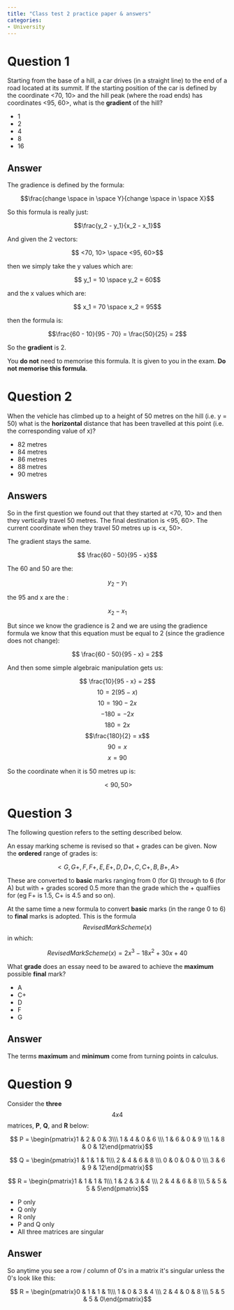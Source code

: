 ```yaml
---
title: "Class test 2 practice paper & answers"
categories:
- University
---
```


# Question 1

Starting from the base of a hill, a car drives (in a straight line) to the end of a road located at its summit. If the starting position of the car is defined by the coordinate <70, 10> and the hill peak (where the road ends) has coordinates <95, 60>, what is the **gradient** of the hill?

- 1
- 2
- 4
- 8
- 16

## Answer

The gradience is defined by the formula:

$$\frac{change \space in \space Y}{change \space in \space X}$$

So this formula is really just:

$$\frac{y_2 - y_1}{x_2 - x_1}$$

And given the 2 vectors:

$$ <70, 10> \space <95, 60>$$

then we simply take the y values which are:

$$ y_1 = 10 \space y_2 = 60$$

and the x values which are:

$$ x_1 = 70 \space x_2 = 95$$

then the formula is:

$$\frac{60 - 10}{95 - 70} = \frac{50}{25} = 2$$

So the **gradient** is 2.

You **do not** need to memorise this formula. It is given to you in the exam. **Do not memorise this formula**.

# Question 2

When the vehicle has climbed up to a height of 50 metres on the hill (i.e. y = 50) what is the **horizontal** distance that has been travelled at this point (i.e. the corresponding value of x)?

- 82 metres
- 84 metres
- 86 metres
- 88 metres
- 90 metres

## Answers

So in the first question we found out that they started at <70, 10> and then they vertically travel 50 metres. The final destination is <95, 60>. The current coordinate when they travel 50 metres up is <x, 50>. 

The gradient stays the same.

$$ \frac{60 - 50}{95 - x}$$

The 60 and 50 are the:

$$y_2 - y_1$$

the 95 and x are the :

$$x_2 - x_1$$

But since we know the gradience is 2 and we are using the gradience formula we know that this equation must be equal to 2 (since the gradience does not change):

$$ \frac{60 - 50}{95 - x} = 2$$

And then some simple algebraic manipulation gets us:

$$ \frac{10}{95 - x} = 2$$
$$ 10 = 2(95 - x)$$
$$ 10 = 190 -2x$$
$$ -180 = -2x$$
$$ 180 = 2x$$
$$\frac{180}{2} = x$$
$$90 = x$$
$$ x = 90$$

So the coordinate when it is 50 metres up is:

$$ <90, 50>$$

# Question 3

The following question refers to the setting described below.

An essay marking scheme is revised so that + grades can be given. Now the **ordered** range of grades is:

$$ <G, G+, F, F+, E, E+, D, D+, C, C+, B, B+, A>$$

These are converted to **basic** marks ranging from 0 (for G) through to 6 (for A) but with + grades scored 0.5 more than the grade which the + qualfiies for (eg F+ is 1.5, C+ is 4.5 and so on).

At the same time a new formula to convert **basic** marks (in the range 0 to 6) to **final** marks is adopted. This is the formula $$RevisedMarkScheme(x)$$ in which:

$$RevisedMarkScheme(x) = 2x^3 - 18x^2 + 30x + 40$$

What **grade** does an essay need to be awared to achieve the **maximum** possible **final** mark?

* A
* C+
* D
* F
* G

## Answer

The terms **maximum** and **minimum** come from turning points in calculus.


# Question 9

Consider the **three** $$ 4 x 4$$ matrices, **P**, **Q**, and **R** below:

$$ P = \begin{pmatrix}1 & 2 & 0 & 3\\\ 1 & 4 & 0 & 6 \\\ 1 & 6 & 0 & 9 \\\ 1 & 8 & 0 & 12\end{pmatrix}$$

$$ Q = \begin{pmatrix}1 & 1 & 1 & 1\\\ 2 & 4 & 6 & 8 \\\ 0 & 0 & 0 & 0 \\\ 3 & 6 & 9 & 12\end{pmatrix}$$

$$ R = \begin{pmatrix}1 & 1 & 1 & 1\\\ 1 & 2 & 3 & 4 \\\ 2 & 4 & 6 & 8 \\\ 5 & 5 & 5 & 5\end{pmatrix}$$

* P only
* Q only
* R only
* P and Q only
* All three matrices are singular

## Answer

So anytime you see a row / column of 0's in a matrix it's singular unless the 0's look like this:

$$ R = \begin{pmatrix}0 & 1 & 1 & 1\\\ 1 & 0 & 3 & 4 \\\ 2 & 4 & 0 & 8 \\\ 5 & 5 & 5 & 0\end{pmatrix}$$
